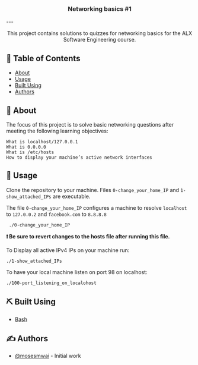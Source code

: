 <h3 align="center">Networking basics #1</h3>
---

<p align="center"> This project contains solutions to quizzes for networking basics for the ALX Software Engineering course.
    <br> 
</p>

## 📝 Table of Contents

- [About](#about)
- [Usage](#usage)
- [Built Using](#built_using)
- [Authors](#authors)

## 🧐 About <a name = "about"></a>

The focus of this project is to solve basic networking questions after meeting the following learning objectives:
    
    What is localhost/127.0.0.1
    What is 0.0.0.0
    What is /etc/hosts
    How to display your machine’s active network interfaces

## 🎈 Usage <a name="usage"></a>

Clone the repository to your machine.
Files ``0-change_your_home_IP`` and  ``1-show_attached_IPs`` are executable.

The file ``0-change_your_home_IP`` configures a machine to resolve ``localhost`` to ``127.0.0.2`` and ``facebook.com`` to ``8.8.8.8``

```
 ./0-change_your_home_IP
```

<strong> ❗ Be sure to revert changes to the hosts file after running this file.</strong>

To Display all active IPv4 IPs on your machine run:
```
./1-show_attached_IPs
```

To have your local machine listen on port 98 on localhost:

```
./100-port_listening_on_localohost
```

## ⛏️ Built Using <a name = "built_using"></a>

- [Bash](https://www.gnu.org/software/bash/)

## ✍️ Authors <a name = "authors"></a>

- [@mosesmwai](https://github.com/moses946) - Initial work

